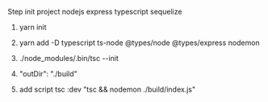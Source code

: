 Step init project nodejs express typescript sequelize

<!-- init project -->
1. yarn init  
<!-- add dependecies -->
2. yarn add -D typescript ts-node @types/node @types/express nodemon
<!-- add tsconfig -->
3. ./node_modules/.bin/tsc --init
<!-- tsconfig script must be uncomment -->
4. "outDir": "./build"
<!-- add script -->   
5. add script tsc :dev "tsc && nodemon ./build/index.js"
